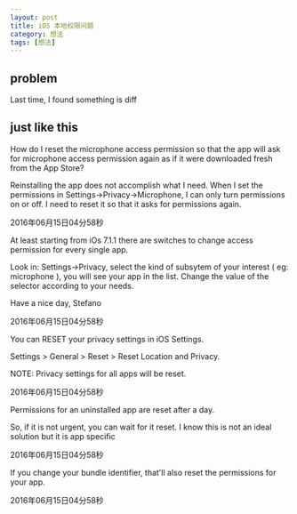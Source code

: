 ```yaml
---
layout: post
title: iOS 本地权限问题
category: 想法
tags: [想法]
---
```


## problem

Last time, I found something is diff


## just like this


How do I reset the microphone access permission so that the app will ask for microphone access permission again as if it were downloaded fresh from the App Store?

Reinstalling the app does not accomplish what I need. When I set the permissions in Settings->Privacy->Microphone, I can only turn permissions on or off. I need to reset it so that it asks for permissions again.

2016年06月15日04分58秒

At least starting from iOs 7.1.1 there are switches to change access permission for every single app.

Look in: Settings->Privacy, select the kind of subsytem of your interest ( eg: microphone ), you will see your app in the list. Change the value of the selector according to your needs.

Have a nice day, Stefano

2016年06月15日04分58秒

You can RESET your privacy settings in iOS Settings.

Settings > General > Reset > Reset Location and Privacy.

NOTE: Privacy settings for all apps will be reset.

2016年06月15日04分58秒

Permissions for an uninstalled app are reset after a day.

So, if it is not urgent, you can wait for it reset. I know this is not an ideal solution but it is app specific

2016年06月15日04分58秒

If you change your bundle identifier, that'll also reset the permissions for your app.

2016年06月15日04分58秒




